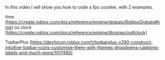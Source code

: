 In this video I will show you how to code a fps counter,
with 2 examples.


time [https://create.roblox.com/docs/reference/engine/globals/RobloxGlobals#time]
os.clock [https://create.roblox.com/docs/reference/engine/libraries/os#clock]

TopbarPlus [https://devforum.roblox.com/t/topbarplus-v290-construct-intuitive-topbar-icons-customise-them-with-themes-dropdowns-captions-labels-and-much-more/1017485]
